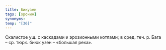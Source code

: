 ```yaml
---
title: Бикузен
tags: [ороним]
synonyms:
temp: "[З6]"
---
```


Скалистое ущ. с каскадами и эрозионными котлами; в сред. теч. р. Бага – ср.
тюрк. биюк узен – «большая река».
